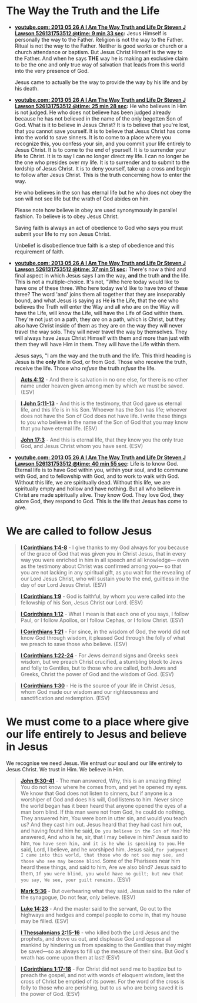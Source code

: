 

# The Way the Truth and the Life

-   **[youtube.com: 2013 05 26 A I Am The Way  Truth and Life   Dr  Steven J  Lawson   526131753512 @time: 9 min 33 sec](https://youtube.com/watch?v=-33jh183A1s&t=573):** Jesus Himself is personally the way to the
    Father. Religion is not the way to the
    Father. Ritual is not the way to the
    Father. Neither is good works or church
    or a church attendance or baptism. But
    Jesus Christ Himself is the way to the
    Father. And when he says **THE** way he is
    making an exclusive claim to be the one
    and only true way of salvation that
    leads from this world into the very
    presence of God.
    
    Jesus came to actually be the way to provide the
    way by his life and by his death.

-   **[youtube.com: 2013 05 26 A I Am The Way  Truth and Life   Dr  Steven J  Lawson   526131753512 @time: 25 min 28 sec](https://youtube.com/watch?v=-33jh183A1s&t=1528):** He who believes in Him is not judged. He who
    does not believe has been judged already
    because he has not believed in the name
    of the only begotten Son of God. What is
    it to believe in Jesus Christ? It is to
    believe that you're lost, that you cannot
    save yourself. It is to believe that
    Jesus Christ has come into the world to
    save sinners. It is to come to a place
    where you recognize this, you confess
    your sin, and you commit your life
    entirely to Jesus Christ. It is to come
    to the end of yourself. It is to
    surrender your life to Christ. It is to
    say I can no longer direct my life. I can
    no longer be the one who presides over
    my life. It is to surrender and to submit
    to the lordship of Jesus Christ. It is to
    deny yourself, take up a cross and begin
    to follow after Jesus Christ. This is the
    truth concerning how to enter the way.
    
    He who believes in the son
    has eternal life but he who does not
    obey the son will not see life but the
    wrath of God abides on him.
    
    Please note how believe in obey are used
    synonymously in parallel fashion. To
    believe is to obey Jesus Christ.
    
    Saving faith is always an act of
    obedience to God who says you must
    submit your life to my son Jesus Christ.
    
    Unbelief is disobedience true faith is a
    step of obedience and this requirement
    of faith.

-   **[youtube.com: 2013 05 26 A I Am The Way  Truth and Life   Dr  Steven J  Lawson   526131753512 @time: 37 min 51 sec](https://youtube.com/watch?v=-33jh183A1s&t=2271):** There's now a third and final aspect
    in which Jesus says I am the way, **and** the
    truth **and** the life. This is not a
    multiple-choice. It's not, "Who here today
    would like to have one of these three.
    Who here today we'd like to have two of
    these three? The word 'and' joins them
    all together that they are inseparably
    bound, and what Jesus is saying as He **is**
    the Life, that the one who believes the
    Truth will enter the Way and all who are
    on the Way will have the Life, will know
    the Life, will have the Life of God
    within them. They're not just on a path,
    they *are* on a path, which is Christ, but
    they also have Christ inside of them as
    they are on the way they will never
    travel the way solo. They will never
    travel the way by themselves. They will
    always have Jesus Christ Himself with
    them and more than just with them they
    will have Him in them. They will have the
    Life within them.
    
    Jesus says, "I am the way
    and the truth and the life. This third
    heading is Jesus is the **only** life in God,
    or from God. Those who receive the truth,
    receive the life. Those who *refuse* the
    truth *refuse* the life.

> **[Acts 4:12](https://www.biblegateway.com/passage/?search=Acts%204%3A12&version=ESV)** - And there is salvation in no one else, for there is no other name under heaven given among men by which we must be saved. (ESV)

> **[I John 5:11-13](https://www.biblegateway.com/passage/?search=1%20John%205%3A11-13&version=ESV)** - And this is the testimony, that God gave us eternal life, and this life is in his Son. Whoever has the Son has life; whoever does not have the Son of God does not have life. I write these things to you who believe in the name of the Son of God that you may know that you have eternal life. (ESV)

> **[John 17:3](https://www.biblegateway.com/passage/?search=John%2017%3A3&version=ESV)** - And this is eternal life, that they know you the only true God, and Jesus Christ whom you have sent. (ESV)

-   **[youtube.com: 2013 05 26 A I Am The Way  Truth and Life   Dr  Steven J  Lawson   526131753512 @time: 40 min 55 sec](https://youtube.com/watch?v=-33jh183A1s&t=2455):** Life is to know God. Eternal life is to
    have God within you, within your soul, and
    to commune with God, and to fellowship with
    God, and to work to walk with God. Without
    this life, we are spiritually dead.
    Without this life, we are spiritually
    empty and hollow and have nothing.
    But all who believe in Christ are made
    spiritually alive. They know God.
    They love God, they adore God, they respond to
    God. This is the life that Jesus has come
    to give.


# We are called to follow Jesus

> **[I Corinthians 1:4-8](https://www.biblegateway.com/passage/?search=1%20Corinthians%201%3A4-8&version=ESV)** - I give thanks to my God always for you because of the grace of God that was given you in Christ Jesus, that in every way you were enriched in him in all speech and all knowledge— even as the testimony about Christ was confirmed among you— so that you are not lacking in any spiritual gift, as you wait for the revealing of our Lord Jesus Christ, who will sustain you to the end, guiltless in the day of our Lord Jesus Christ. (ESV)

> **[I Corinthians 1:9](https://www.biblegateway.com/passage/?search=1%20Corinthians%201%3A9&version=ESV)** - God is faithful, by whom you were called into the fellowship of his Son, Jesus Christ our Lord. (ESV)

> **[I Corinthians 1:12](https://www.biblegateway.com/passage/?search=1%20Corinthians%201%3A12&version=ESV)** - What I mean is that each one of you says, I follow Paul, or I follow Apollos, or I follow Cephas, or I follow Christ. (ESV)

> **[I Corinthians 1:21](https://www.biblegateway.com/passage/?search=1%20Corinthians%201%3A21&version=ESV)** - For since, in the wisdom of God, the world did not know God through wisdom, it pleased God through the folly of what we preach to save those who believe. (ESV)

> **[I Corinthians 1:22-24](https://www.biblegateway.com/passage/?search=1%20Corinthians%201%3A22-24&version=ESV)** - For Jews demand signs and Greeks seek wisdom, but we preach Christ crucified, a stumbling block to Jews and folly to Gentiles, but to those who are called, both Jews and Greeks, Christ the power of God and the wisdom of God. (ESV)

> **[I Corinthians 1:30](https://www.biblegateway.com/passage/?search=1%20Corinthians%201%3A30&version=ESV)** - He is the source of your life in Christ Jesus, whom God made our wisdom and our righteousness and sanctification and redemption. (ESV)


# We must come to a place where give our life entirely to Jesus and believe in Jesus

We recognise we need Jesus.
We entrust our soul and our life entirely to Jesus Christ.
We trust in Him. We believe in Him.

> **[John 9:30-41](https://www.biblegateway.com/passage/?search=John%209%3A30-41&version=ESV)** - The man answered, Why, this is an amazing thing! You do not know where he comes from, and yet he opened my eyes. We know that God does not listen to sinners, but if anyone is a worshiper of God and does his will, God listens to him. Never since the world began has it been heard that anyone opened the eyes of a man born blind. If this man were not from God, he could do nothing. They answered him, You were born in utter sin, and would you teach us? And they cast him out. Jesus heard that they had cast him out, and having found him he said, `Do you believe in the Son of Man?` He answered, And who is he, sir, that I may believe in him? Jesus said to him, `You have seen him, and it is he who is speaking to you`. He said, Lord, I believe, and he worshiped him. Jesus said, `For judgment I came into this world, that those who do not see may see, and those who see may become blind`. Some of the Pharisees near him heard these things, and said to him, Are we also blind? Jesus said to them, `If you were blind, you would have no guilt; but now that you say, We see, your guilt remains.` (ESV)

> **[Mark 5:36](https://www.biblegateway.com/passage/?search=Mark%205%3A36&version=ESV)** - But overhearing what they said, Jesus said to the ruler of the synagogue, Do not fear, only believe. (ESV)

> **[Luke 14:23](https://www.biblegateway.com/passage/?search=Luke%2014%3A23&version=ESV)** - And the master said to the servant, Go out to the highways and hedges and compel people to come in, that my house may be filled. (ESV)

> **[I Thessalonians 2:15-16](https://www.biblegateway.com/passage/?search=1%20Thessalonians%202%3A15-16&version=ESV)** - who killed both the Lord Jesus and the prophets, and drove us out, and displease God and oppose all mankind by hindering us from speaking to the Gentiles that they might be saved—so as always to fill up the measure of their sins. But God's wrath has come upon them at last! (ESV)

> **[I Corinthians 1:17-18](https://www.biblegateway.com/passage/?search=1%20Corinthians%201%3A17-18&version=ESV)** - For Christ did not send me to baptize but to preach the gospel, and not with words of eloquent wisdom, lest the cross of Christ be emptied of its power. For the word of the cross is folly to those who are perishing, but to us who are being saved it is the power of God. (ESV)

